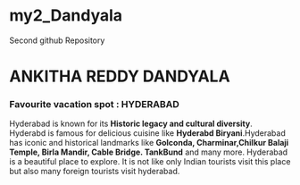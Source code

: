 # my2_Dandyala
Second github Repository
# ANKITHA REDDY DANDYALA
### Favourite vacation spot : HYDERABAD
Hyderabad is known for its **Historic legacy and cultural diversity**. Hyderabd is famous for delicious cuisine like **Hyderabd Biryani**.Hyderabad has iconic and historical landmarks like **Golconda, Charminar,Chilkur Balaji Temple, Birla Mandir, Cable Bridge. TankBund** and many more. Hyderabad is a beautiful place to explore. It is not like only Indian tourists visit this place but also many foreign tourists visit hyderabad.

